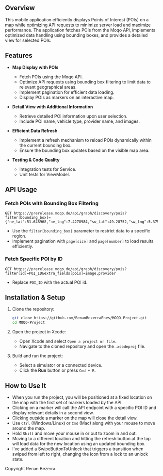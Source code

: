 ## Overview
This mobile application efficiently displays Points of Interest (POIs) on a map while optimizing API requests to minimize server load and maximize performance. The application fetches POIs from the Moqo API, implements optimized data handling using bounding boxes, and provides a detailed view for selected POIs.

## Features
- **Map Display with POIs**
  - Fetch POIs using the Moqo API.
  - Optimize API requests using bounding box filtering to limit data to relevant geographical areas.
  - Implement pagination for efficient data loading.
  - Display POIs as markers on an interactive map.

- **Detail View with Additional Information**
  - Retrieve detailed POI information upon user selection.
  - Include POI name, vehicle type, provider name, and images.

- **Efficient Data Refresh**
  - Implement a refresh mechanism to reload POIs dynamically within the current bounding box.
  - Ensure the bounding box updates based on the visible map area.

- **Testing & Code Quality**
  - Integration tests for Service.
  - Unit tests for ViewModel.

## API Usage
### Fetch POIs with Bounding Box Filtering
```
GET https://prerelease.moqo.de/api/graph/discovery/pois?filter[bounding_box]={"ne_lat":51.648968,"ne_lng":7.4278984,"sw_lat":49.28752,"sw_lng":5.3754444}&page[size]=10&page[number]=1
```
- Use the `filter[bounding_box]` parameter to restrict data to a specific region.
- Implement pagination with `page[size]` and `page[number]` to load results efficiently.

### Fetch Specific POI by ID
```
GET https://prerelease.moqo.de/api/graph/discovery/pois?filter[id]=POI_ID&extra_fields[pois]=image,provider
```
- Replace `POI_ID` with the actual POI id.

## Installation & Setup
1. Clone the repository:
   ```bash
   git clone https://github.com/RenanBezerraEnes/MOQO-Project.git
   cd MOQO-Project
   ```
2. Open the project in Xcode:
   - Open Xcode and select `Open a project or file`.
   - Navigate to the cloned repository and open the `.xcodeproj` file.

3. Build and run the project:
   - Select a simulator or a connected device.
   - Click the **Run** button or press `Cmd + R`.

## How to Use It
- When you run the project, you will be positioned at a fixed location on the map with the first set of markers loaded by the API.
- Clicking on a marker will call the API endpoint with a specific POI ID and display relevant details in a second view.
- Clicking outside a marker on the map will close the detail view.
- Use `Ctrl` (Windows/Linux) or `Cmd` (Mac) along with your mouse to move around the map.
- Hold `Shift` and move your mouse in or out to zoom in and out.
- Moving to a different location and hitting the refresh button at the top will load data for the new location using an updated bounding box.
- I've added a SwipeButtonToUnlock that triggers a transition when swiped from left to right, changing the icon from a lock to an unlock state.

Copyright Renan Bezerra.
